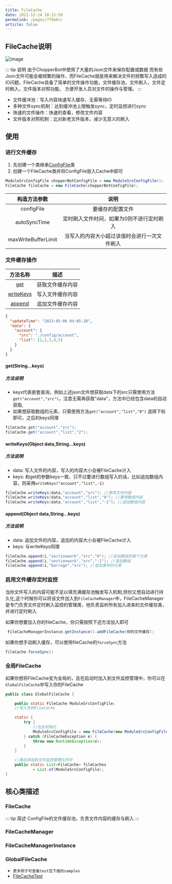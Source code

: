 ```yaml
---
title: FileCache
date: 2021-12-14 18:15:59
permalink: /pages/779a6c/
article: false
---
```

## FileCache说明
![image](https://mynoteimages.oss-cn-hangzhou.aliyuncs.com/20230519003421323.png)


::: tip 说明 
 由于ChopperBot中使用了大量的Json文件来保存配置或数据
 而有些Json文件可能会被频繁的操作，而FileCache就是用来解决文件的频繁写入造成的IO问题，FileCache具备了简单的文件操作功能，文件缓存池，文件刷入，文件定时刷入，文件版本对照功能，
 方便开发人员对文件的操作与管理。
:::
- 文件缓冲池：写入内容快速写入缓存，无需等待IO
- 多种文件sync机制：达到缓冲池上限触发sync，定时监控进行sync
- 快速的文件操作：快速的查看，修改文件内容
- 文件版本对照机制：比对新老文件版本，减少无意义的刷入
## 使用

### 进行文件缓存
1. 先创建一个类继承[ConfigFile](/pages/e3a691/#configfile)类
2. 创建一个FileCache类并将ConfigFile放入Cache中即可
```java
ModuleSrcConfigFile chopperBotConfigFile = new ModuleSrcConfigFile();
FileCache fileCache = new FileCache(chopperBotConfigFile);
```
| 构造方法参数 | 说明 |
| :-: | :-: |
| configFile | 要缓存的配置文件 |
| autoSyncTime | 定时刷入文件时间，如果为0则不进行定时刷入|
| maxWriteBufferLimit | 当写入的内容大小超过该值时会进行一次文件刷入 |
### 文件缓存操作
| 方法名称 | 描述 |
| :-: | :-: |
| [get](/pages/779a6c/#get-string-keys) | 获取文件缓存内容|
| [writeKeys](/pages/779a6c/#writekeys) | 写入文件缓存内容 |
| [append](/pages/779a6c/#writekeys) | 追加文件缓存内容 |
```json
{
  "updateTime": "2023-05-06 04:05:20",
  "data": {
    "account": {
      "src": "./config/account",
      "list": [1,2,3,4,5]
    }
  }
}
```
#### get(String...keys)
##### 方法说明

- keys代表嵌套查询，例如上述json文件想获取data下的src只需使用方法```get("account","src")```，注意无需再获取"data"，方法中已经包含data的自动获取,
- 如果想获取数组的元素，只需使用方法```get("account","list","0")``` 选择下标即可，之后的keys同理

```java
fileCache.get("account","src");
fileCache.get("account","list","2");
```

#### writeKeys(Object data,String...keys)
##### 方法说明
- data: 写入文件的内容，写入的内容大小会被FileCache计入
- keys: 和get的参数keys一致，只不过要进行数组写入的话，比如追加数组内容，则采用```writeKeys("account","list",-1)```
```java
fileCache.writeKeys(data,"account","src"); //更改文件内容
fileCache.writeKeys(data,"account","list","0"); //更改数组内容
fileCache.writeKeys(data,"account","list","-1"); //追加数组内容
```

#### append(Object data,String...keys)
##### 方法说明
- data: 追加文件的内容，追加的内容大小会被FileCache计入
- keys: 与writeKeys同理
```java
fileCache.append(i,"sectionwork","src","0"); //追加数组的某个元素
fileCache.append(i,"sectionwork","src","-1"); //追加数组
fileCache.append(i,"barrage","src"); //追加类中的元素
```
### 启用文件缓存定时监控
当你文件写入的内容可能不足以填充满缓存池触发写入机制,但你又想自动进行持久化,这个时候你可以将该文件加入到`FileCacheManager`中，FileCacheManager是专门负责文件定时刷入监控的管理类，他负责监听所有加入进来的文件缓存类，并进行定时刷入

如果你想要加入你的fileCache，你只需按照下述方法加入即可
```java
 FileCacheManagerInstance.getInstance().addFileCache(你的文件缓存);
```

如果你想手动刷入缓存，可以使用fileCache的`forceSync`方法
```java
fileCache.forceSync()
```
### 全局FileCache
如果你想将FileCache变为全局的，且在启动时加入到文件监控管理中，你可以在`GlobalFileCache`中写入你的FileCache
```java
public class GlobalFileCache {

    public static FileCache ModuleSrcConfigFile;
    //写入你的FileCache

    static {
        try {
            //在此初始化
            ModuleSrcConfigFile = new FileCache(new ModuleSrcConfigFile());
        } catch (FileCacheException e) {
            throw new RuntimeException(e);
        }
    }

    //再此添加到文件监控管理队列中
    public static List<FileCache> fileCaches
            = List.of(ModuleSrcConfigFile);
}

```

## 核心类描述

### FileCache
::: tip 简述
ConfigFile的文件缓存池，负责文件内容的缓存与刷入
:::

### FileCacheManager

### FileCacheManagerInstance

### GlobalFileCache

- `更多例子可查看test包下面的samples`
- [FileCacheTest](https://github.com/Geniusay/ChopperBot/blob/master/FileModule/src/test/java/org/example/cache/FileCacheTest.java)
